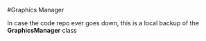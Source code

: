 #Graphics Manager

In case the code repo ever goes down, this is a local backup of the **GraphicsManager** class

```

```